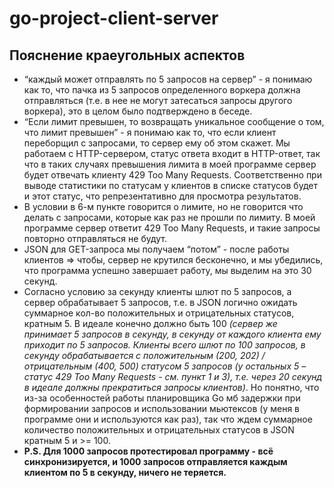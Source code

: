 # go-project-client-server

## Пояснение краеугольных аспектов
- “каждый может отправлять по 5 запросов на сервер” - я понимаю как то, что пачка из 5 запросов определенного воркера должна отправляться (т.е. в нее не могут затесаться запросы другого воркера), это в целом было подтверждено в беседе.
- “Если лимит превышен, то возвращать уникальное сообщение о том, что лимит превышен” - я понимаю как то, что если клиент переборщил с запросами, то сервер ему об этом скажет. Мы работаем с HTTP-сервером, статус ответа входит в HTTP-ответ, так что в таких случаях превышения лимита в моей программе сервер будет отвечать клиенту 429 Too Many Requests. Соответственно при выводе статистики по статусам у клиентов в списке статусов будет и этот статус, что репрезентативно для просмотра результатов.
- В условии в 6-м пункте говорится о лимите, но не говорится что делать с запросами, которые как раз не прошли по лимиту. В моей программе сервер ответит 429 Too Many Requests, и такие запросы повторно отправляться не будут. 
- JSON для GET-запроса мы получаем “потом” - после работы клиентов ⇒ чтобы, сервер не крутился бесконечно, и мы убедились, что программа успешно завершает работу, мы выделим на это 30 секунд.
- Согласно условию за секунду клиенты шлют по 5 запросов, а сервер обрабатывает 5 запросов, т.е. в JSON логично ожидать суммарное кол-во положительных и отрицательных статусов, кратным 5. В идеале конечно должно быть 100 *(сервер же принимает 5 запросов в секунду, в секунду от каждого клиента ему приходит по 5 запросов. Клиенты всего шлют по 100 запросов, в секунду обрабатывается с положительным (200, 202) / отрицательным (400, 500) статусом 5 запросов (у остальных 5 – статус 429 Too Many Requests - см. пункт 1 и 3), т.е. через 20 секунд в идеале должны прекратиться запросы клиентов)*. Но понятно, что из-за особенностей работы планировщика Go мб задержки при формировании запросов и использовании мьютексов (у меня в программе они и используются как раз), так что ждем суммарное количество положительных и отрицательных статусов в JSON кратным 5 и >= 100.
- **P.S. Для 1000 запросов протестировал программу - всё синхронизируется, и 1000 запросов отправляется каждым клиентом по 5 в секунду, ничего не теряется.**
